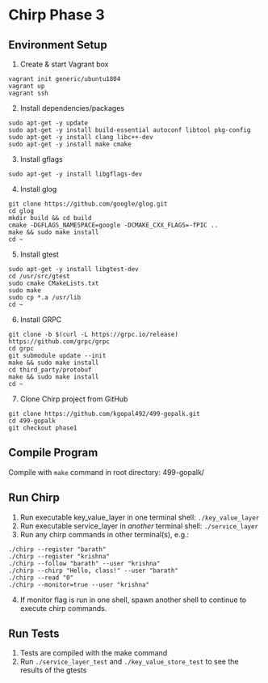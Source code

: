 # Chirp Phase 3
## Environment Setup
1. Create & start Vagrant box
```
vagrant init generic/ubuntu1804
vagrant up
vagrant ssh
```
2. Install dependencies/packages
```
sudo apt-get -y update
sudo apt-get -y install build-essential autoconf libtool pkg-config
sudo apt-get -y install clang libc++-dev
sudo apt-get -y install make cmake
```
3. Install gflags
```
sudo apt-get -y install libgflags-dev
```

4. Install glog
```
git clone https://github.com/google/glog.git
cd glog
mkdir build && cd build
cmake -DGFLAGS_NAMESPACE=google -DCMAKE_CXX_FLAGS=-fPIC ..
make && sudo make install
cd ~
```

5. Install gtest
```
sudo apt-get -y install libgtest-dev
cd /usr/src/gtest
sudo cmake CMakeLists.txt
sudo make
sudo cp *.a /usr/lib
cd ~
```

6. Install GRPC
```
git clone -b $(curl -L https://grpc.io/release) https://github.com/grpc/grpc
cd grpc
git submodule update --init
make && sudo make install
cd third_party/protobuf
make && sudo make install
cd ~
```

7. Clone Chirp project from GitHub
```
git clone https://github.com/kgopal492/499-gopalk.git
cd 499-gopalk
git checkout phase1
```

## Compile Program
Compile with `make` command in root directory: 499-gopalk/

## Run Chirp
1. Run executable key_value_layer in one terminal shell: `./key_value_layer`
2. Run executable service_layer in *another* terminal shell: `./service_layer`
3. Run any chirp commands in other terminal(s), e.g.:

```
./chirp --register "barath"
./chirp --register "krishna"
./chirp --follow "barath" --user "krishna"
./chirp --chirp "Hello, class!" --user "barath"
./chirp --read "0"
./chirp --monitor=true --user "krishna"
```
4. If monitor flag is run in one shell, spawn another shell to continue to execute chirp commands.

## Run Tests
1. Tests are compiled with the make command
2. Run `./service_layer_test` and `./key_value_store_test` to see the results of the gtests
